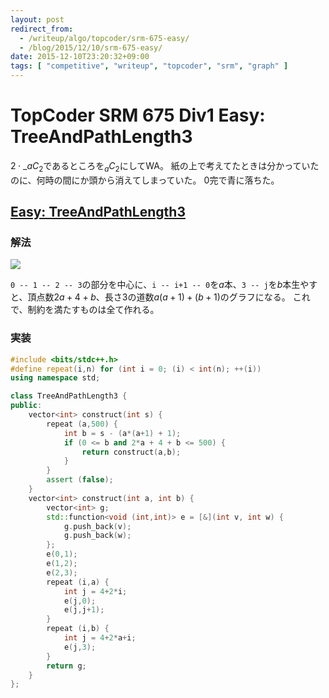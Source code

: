```yaml
---
layout: post
redirect_from:
  - /writeup/algo/topcoder/srm-675-easy/
  - /blog/2015/12/10/srm-675-easy/
date: 2015-12-10T23:20:32+09:00
tags: [ "competitive", "writeup", "topcoder", "srm", "graph" ]
---
```


# TopCoder SRM 675 Div1 Easy: TreeAndPathLength3

$2\cdot{}\_aC_2$であるところを${}_aC_2$にしてWA。
紙の上で考えてたときは分かっていたのに、何時の間にか頭から消えてしまっていた。
0完で青に落ちた。

<!-- more -->

## [Easy: TreeAndPathLength3](https://community.topcoder.com/stat?c=problem_statement&pm=14089&rd=16625)

### 解法

![](a.png)

<!--
    ```
        graph G {
            graph[bgcolor="#00000000"];
            node[shape="circle", style="filled", fillcolor="#ffffffff"];
            0 -- 1 -- 2 -- 3;
            0 -- 4 -- 5;
            0 -- 6 -- 7;
            0 -- 8 -- 9;
            0 -- 10 -- 11;
            3 -- 12;
            3 -- 13;
            3 -- 14;
            3 -- 15;
        }
    ```
    -->

`0 -- 1 -- 2 -- 3`の部分を中心に、`i -- i+1 -- 0`を$a$本、`3 -- j`を$b$本生やすと、頂点数$2a+4+b$、長さ3の道数$a(a+1) + (b+1)$のグラフになる。
これで、制約を満たすものは全て作れる。

### 実装

``` c++
#include <bits/stdc++.h>
#define repeat(i,n) for (int i = 0; (i) < int(n); ++(i))
using namespace std;

class TreeAndPathLength3 {
public:
    vector<int> construct(int s) {
        repeat (a,500) {
            int b = s - (a*(a+1) + 1);
            if (0 <= b and 2*a + 4 + b <= 500) {
                return construct(a,b);
            }
        }
        assert (false);
    }
    vector<int> construct(int a, int b) {
        vector<int> g;
        std::function<void (int,int)> e = [&](int v, int w) {
            g.push_back(v);
            g.push_back(w);
        };
        e(0,1);
        e(1,2);
        e(2,3);
        repeat (i,a) {
            int j = 4+2*i;
            e(j,0);
            e(j,j+1);
        }
        repeat (i,b) {
            int j = 4+2*a+i;
            e(j,3);
        }
        return g;
    }
};
```
